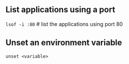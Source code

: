 ## List applications using a port

`lsof -i :80` # list the applications using port 80

## Unset an environment variable

`unset <variable>`
